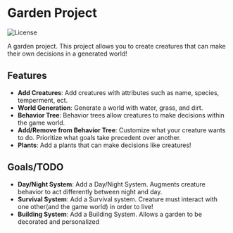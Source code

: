 # Garden Project

![License](https://img.shields.io/badge/license-MIT-blue.svg)

A garden project. This project allows you to create creatures that can make their own decisions in a generated world!

## Features

- **Add Creatures**: Add creatures with attributes such as name, species, temperment, ect.
- **World Generation**: Generate a world with water, grass, and dirt.
- **Behavior Tree**: Behavior trees allow creatures to make decisions within the game world.
- **Add/Remove from Behavior Tree**: Customize what your creature wants to do. Prioritize what goals take precedent over another.
- **Plants**: Add a plants that can make decisions like creatures!

## Goals/TODO
- **Day/Night System**: Add a Day/Night System. Augments creature behavior to act differently between night and day.
- **Survival System**: Add a Survival system. Creature must interact with one other(and the game world) in order to live!
- **Building System**: Add a Building System. Allows a garden to be decorated and personalized

